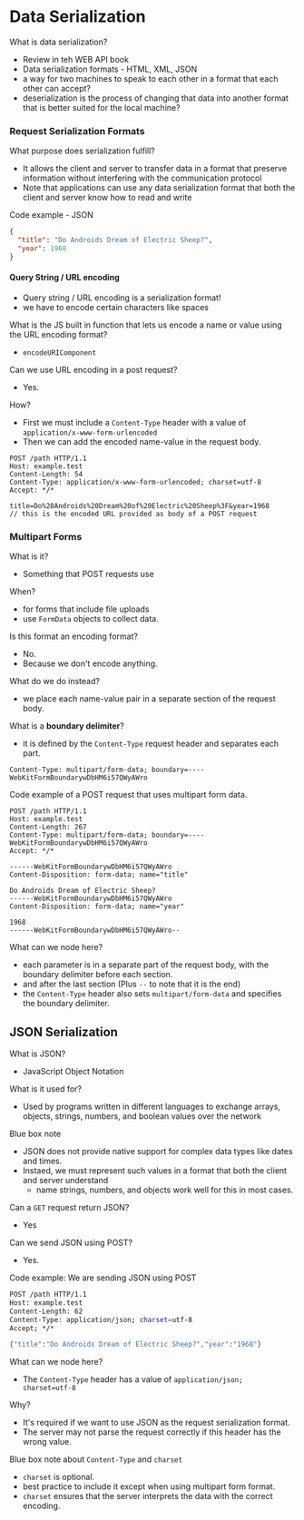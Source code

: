 # Data Serialization

What is data serialization? 
- Review in teh WEB API book
- Data serialization formats - HTML, XML, JSON
- a way for two machines to speak to each other in a format that each other can accept? 
- deserialization is the process of changing that data into another format that is better suited for the local machine?

### Request Serialization Formats

What purpose does serialization fulfill? 
- It allows the client and server to transfer data in a format that preserve information without interfering with the communication protocol
- Note that applications can use any data serialization format that both the client and server know how to read and write


Code example - JSON
```json
{
  "title": "Do Androids Dream of Electric Sheep?",
  "year": 1968
}
```

#### Query String / URL encoding

- Query string / URL encoding is a serialization format! 
- we have to encode certain characters like spaces

What is the JS built in function that lets us encode a name or value using the URL encoding format? 
- `encodeURIComponent`

Can we use URL encoding in a post request? 
- Yes. 

How? 
- First we must include a `Content-Type` header with a value of `application/x-www-form-urlencoded`
- Then we can add the encoded name-value in the request body. 

```
POST /path HTTP/1.1
Host: example.test
Content-Length: 54
Content-Type: application/x-www-form-urlencoded; charset=utf-8
Accept: */*

title=Do%20Androids%20Dream%20of%20Electric%20Sheep%3F&year=1968
// this is the encoded URL provided as body of a POST request
```

### Multipart Forms

What is it? 
- Something that POST requests use

When? 
- for forms that include file uploads
- use `FormData` objects to collect data.

Is this format an encoding format?
- No. 
- Because we don't encode anything. 

What do we do instead? 
- we place each name-value pair in a separate section of the request body.

What is a **boundary delimiter**? 
- it is defined by the `Content-Type` request header and separates each part. 

```
Content-Type: multipart/form-data; boundary=----WebKitFormBoundarywDbHM6i57QWyAWro
```

Code example of a POST request that uses multipart form data. 
```
POST /path HTTP/1.1
Host: example.test
Content-Length: 267
Content-Type: multipart/form-data; boundary=----WebKitFormBoundarywDbHM6i57QWyAWro
Accept: */*

------WebKitFormBoundarywDbHM6i57QWyAWro
Content-Disposition: form-data; name="title"

Do Androids Dream of Electric Sheep?
------WebKitFormBoundarywDbHM6i57QWyAWro
Content-Disposition: form-data; name="year"

1968
------WebKitFormBoundarywDbHM6i57QWyAWro--
```
What can we node here? 
- each parameter is in a separate part of the request body, with the boundary delimiter before each section. 
- and after the last section (Plus `--` to note that it is the end)
- the `Content-Type` header also sets `multipart/form-data` and specifies the boundary delimiter.

## JSON Serialization

What is JSON?
- JavaScript Object Notation

What is it used for? 
- Used by programs written in different languages to exchange arrays, objects, strings, numbers, and boolean values over the network

Blue box note
- JSON does not provide native support for complex data types like dates and times.
- Instaed, we must represent such values in a format that both the client and server understand
  - name strings, numbers, and objects work well for this in most cases.

Can a `GET` request return JSON? 
- Yes 

Can we send JSON using POST?
- Yes. 

Code example: We are sending JSON using POST
```bash
POST /path HTTP/1.1
Host: example.test
Content-Length: 62
Content-Type: application/json; charset=utf-8
Accept; */*

{"title":"Do Androids Dream of Electric Sheep?","year":"1968"}
```

What can we node here? 
- The `Content-Type` header has a value of `application/json; charset=utf-8`

Why? 
- It's required if we want to use JSON as the request serialization format.
- The server may not parse the request correctly if this header has the wrong value.

Blue box note about `Content-Type` and `charset`
- `charset` is optional. 
- best practice to include it except when using multipart form format. 
- `charset` ensures that the server interprets the data with the correct encoding. 
